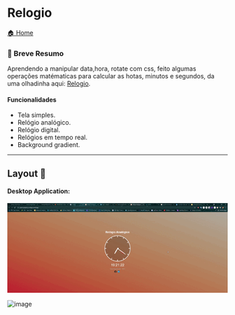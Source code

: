 # Relogio

[🏠 Home](https://github.com/savionascimentodev/SevenProjects-Js)

### 🎯 Breve Resumo

Aprendendo a manipular data,hora, rotate com css, feito algumas operações matématicas para calcular as hotas, minutos e segundos, da uma olhadinha aqui: [Relogio](https://seven-projects-seven-days7-relogio.vercel.app).

#### Funcionalidades

* Tela simples.
* Relógio analógico.
* Relógio digital.
* Relógios em tempo real.
* Background gradient.

---

## Layout 🚧

#### Desktop Application:

![Relógio](https://github.com/savionascimentodev/SevenProjects-Js/blob/main/relogios/assets/Rel%C3%B3gio%20Anal%C3%B3gico%20-%20Google%20Chrome%202021-08-08%2019-21-23.gif)

![image](https://user-images.githubusercontent.com/77630766/128648408-72b44280-64c3-4013-9cc8-755969753ee8.png)
